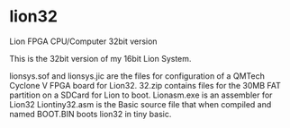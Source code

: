 # lion32
Lion FPGA CPU/Computer 32bit version

This is the 32bit version of my 16bit Lion System.

lionsys.sof and lionsys.jic are the files for configuration of a QMTech Cyclone V FPGA board for Lion32.
32.zip contains files for the 30MB FAT partition on a SDCard for Lion to boot.
Lionasm.exe is an assembler for Lion32
Liontiny32.asm is the Basic source file that when compiled and named BOOT.BIN boots lion32 in tiny basic.
